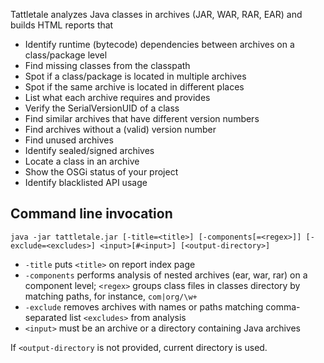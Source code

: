 Tattletale analyzes Java classes in archives (JAR, WAR, RAR, EAR) and
builds HTML reports that

* Identify runtime (bytecode) dependencies between archives on a class/package level
* Find missing classes from the classpath
* Spot if a class/package is located in multiple archives
* Spot if the same archive is located in different places
* List what each archive requires and provides
* Verify the SerialVersionUID of a class
* Find similar archives that have different version numbers
* Find archives without a (valid) version number
* Find unused archives
* Identify sealed/signed archives
* Locate a class in an archive
* Show the OSGi status of your project
* Identify blacklisted API usage

Command line invocation
-----------------------

	java -jar tattletale.jar [-title=<title>] [-components[=<regex>]] [-exclude=<excludes>] <input>[#<input>] [<output-directory>]

* `-title` puts `<title>` on report index page
* `-components` performs analysis of nested archives (ear, war, rar) on
   a component level; `<regex>` groups class files in classes
   directory by matching paths, for instance, `com|org/\w+`
* `-exclude` removes archives with names or paths matching
   comma-separated list `<excludes>` from analysis
* `<input>` must be an archive or a directory containing Java archives

If `<output-directory` is not provided, current directory is used.
